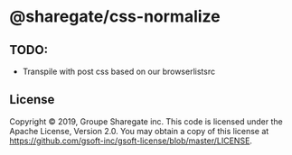 
# @sharegate/css-normalize

## TODO:

- Transpile with post css based on our browserlistsrc

## License

Copyright © 2019, Groupe Sharegate inc. This code is licensed under the Apache License, Version 2.0. You may obtain a copy of this license at https://github.com/gsoft-inc/gsoft-license/blob/master/LICENSE.
